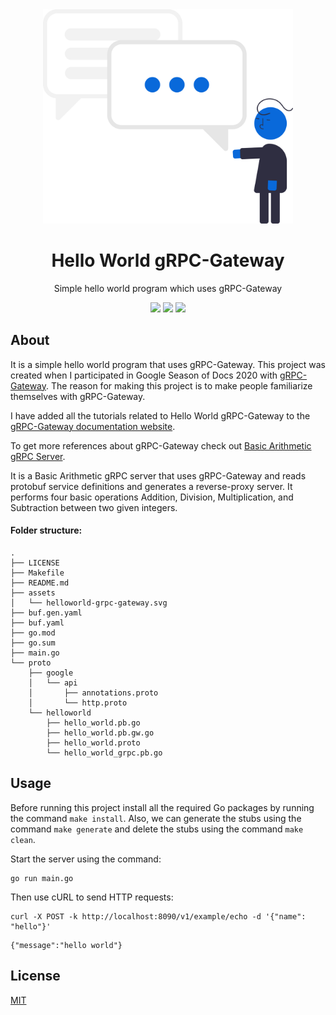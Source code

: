 <div align="center">
<img src="assets/helloworld-grpc-gateway.svg" height="auto" width="400" />
<br />
<h1>Hello World gRPC-Gateway</h1>
<p>
Simple hello world program which uses gRPC-Gateway
</p>
<a href="https://github.com/iamrajiv/helloworld-grpc-gateway/network/members"><img src="https://img.shields.io/github/forks/iamrajiv/helloworld-grpc-gateway?color=0969da&style=for-the-badge" height="auto" width="auto" /></a>
<a href="https://github.com/iamrajiv/helloworld-grpc-gateway/stargazers"><img src="https://img.shields.io/github/stars/iamrajiv/helloworld-grpc-gateway?color=0969da&style=for-the-badge" height="auto" width="auto" /></a>
<a href="https://github.com/iamrajiv/helloworld-grpc-gateway/blob/master/LICENSE"><img src="https://img.shields.io/github/license/iamrajiv/helloworld-grpc-gateway?color=0969da&style=for-the-badge" height="auto" width="auto" /></a>
</div>

## About

It is a simple hello world program that uses gRPC-Gateway. This project was created when I participated in Google Season of Docs 2020 with [gRPC-Gateway](https://github.com/grpc-ecosystem/grpc-gateway). The reason for making this project is to make people familiarize themselves with gRPC-Gateway.

I have added all the tutorials related to Hello World gRPC-Gateway to the [gRPC-Gateway documentation website](https://grpc-ecosystem.github.io/grpc-gateway/docs/tutorials/).

To get more references about gRPC-Gateway check out [Basic Arithmetic gRPC Server](https://github.com/iamrajiv/basic-arithmetic-grpc-server).

It is a Basic Arithmetic gRPC server that uses gRPC-Gateway and reads protobuf service definitions and generates a reverse-proxy server. It performs four basic operations Addition, Division, Multiplication, and Subtraction between two given integers.

#### Folder structure:

```shell
.
├── LICENSE
├── Makefile
├── README.md
├── assets
│   └── helloworld-grpc-gateway.svg
├── buf.gen.yaml
├── buf.yaml
├── go.mod
├── go.sum
├── main.go
└── proto
    ├── google
    │   └── api
    │       ├── annotations.proto
    │       └── http.proto
    └── helloworld
        ├── hello_world.pb.go
        ├── hello_world.pb.gw.go
        ├── hello_world.proto
        └── hello_world_grpc.pb.go
```

## Usage

Before running this project install all the required Go packages by running the command `make install`. Also, we can generate the stubs using the command `make generate` and delete the stubs using the command `make clean`.

Start the server using the command:

```shell
go run main.go
```

Then use cURL to send HTTP requests:

```shell
curl -X POST -k http://localhost:8090/v1/example/echo -d '{"name": "hello"}'
```

```shell
{"message":"hello world"}
```

## License

[MIT](https://github.com/iamrajiv/helloworld-grpc-gateway/blob/master/LICENSE)
